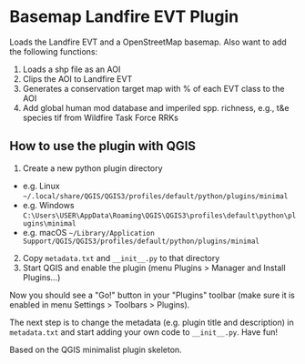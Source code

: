 # Basemap Landfire EVT Plugin
Loads the Landfire EVT and a OpenStreetMap basemap. Also want to add the following functions:

1. Loads a shp file as an AOI
2. Clips the AOI to Landfire EVT
3. Generates a conservation target map with % of each EVT class to the AOI
4. Add global human mod database and imperiled spp. richness, e.g., t&e species tif from Wildfire Task Force RRKs



## How to use the plugin with QGIS

1. Create a new python plugin directory
  * e.g. Linux ```~/.local/share/QGIS/QGIS3/profiles/default/python/plugins/minimal```
  * e.g. Windows ```C:\Users\USER\AppData\Roaming\QGIS\QGIS3\profiles\default\python\plugins\minimal```
  * e.g. macOS ```~/Library/Application Support/QGIS/QGIS3/profiles/default/python/plugins/minimal```
2. Copy ```metadata.txt``` and ```__init__.py``` to that directory
3. Start QGIS and enable the plugin (menu Plugins > Manager and Install Plugins...)

Now you should see a "Go!" button in your "Plugins" toolbar (make sure it is enabled in menu Settings > Toolbars > Plugins).

The next step is to change the metadata (e.g. plugin title and description) in ```metadata.txt``` and
start adding your own code to ```__init__.py```. Have fun!

Based on the QGIS minimalist plugin skeleton.
